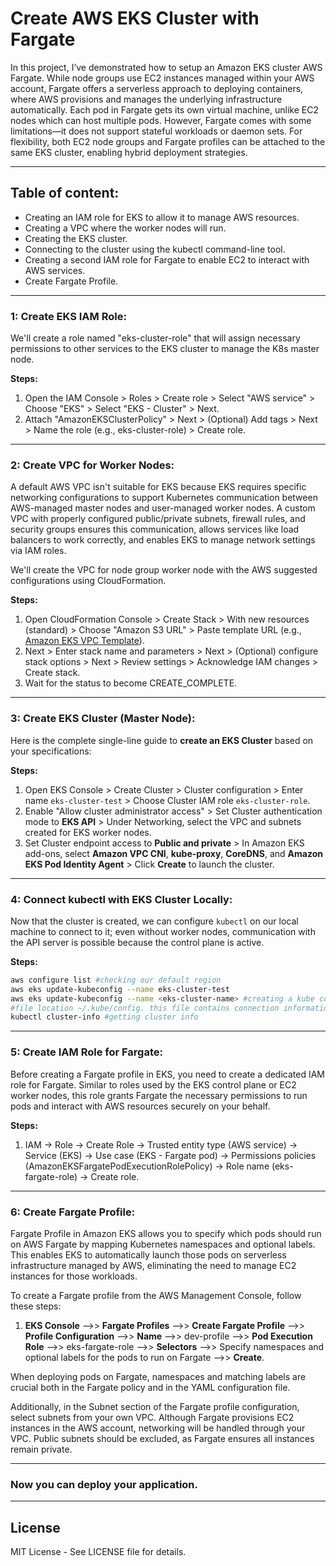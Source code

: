 # Create AWS EKS Cluster with Fargate

In this project, I’ve demonstrated how to setup an Amazon EKS cluster AWS Fargate. While node groups use EC2 instances managed within your AWS account, Fargate offers a serverless approach to deploying containers, where AWS provisions and manages the underlying infrastructure automatically. Each pod in Fargate gets its own virtual machine, unlike EC2 nodes which can host multiple pods. However, Fargate comes with some limitations—it does not support stateful workloads or daemon sets. For flexibility, both EC2 node groups and Fargate profiles can be attached to the same EKS cluster, enabling hybrid deployment strategies.

---

## Table of content:

- Creating an IAM role for EKS to allow it to manage AWS resources.
- Creating a VPC where the worker nodes will run.
- Creating the EKS cluster.
- Connecting to the cluster using the kubectl command-line tool.
- Creating a second IAM role for Fargate to enable EC2 to interact with AWS services.
- Create Fargate Profile.

---

### 1: Create EKS IAM Role:
We'll create a role named "eks-cluster-role" that will assign necessary permissions to other services to the EKS cluster to manage the K8s master node.

**Steps:**
1. Open the IAM Console > Roles > Create role > Select "AWS service" > Choose "EKS" > Select "EKS - Cluster" > Next.
2. Attach "AmazonEKSClusterPolicy" > Next > (Optional) Add tags > Next > Name the role (e.g., eks-cluster-role) > Create role.

---

### 2: Create VPC for Worker Nodes:
A default AWS VPC isn't suitable for EKS because EKS requires specific networking configurations to support Kubernetes communication between AWS-managed master nodes and user-managed worker nodes. A custom VPC with properly configured public/private subnets, firewall rules, and security groups ensures this communication, allows services like load balancers to work correctly, and enables EKS to manage network settings via IAM roles.

We'll create the VPC for node group worker node with the AWS suggested configurations using CloudFormation.

**Steps:**
1. Open CloudFormation Console > Create Stack > With new resources (standard) > Choose "Amazon S3 URL" > Paste template URL (e.g., [Amazon EKS VPC Template](https://amazon-eks.s3.us-west-2.amazonaws.com/cloudformation/2020-06-10/amazon-eks-vpc-private-subnets.yaml)).
2. Next > Enter stack name and parameters > Next > (Optional) configure stack options > Next > Review settings > Acknowledge IAM changes > Create stack.
3. Wait for the status to become CREATE_COMPLETE.

---

### 3: Create EKS Cluster (Master Node):
Here is the complete single-line guide to **create an EKS Cluster** based on your specifications:

**Steps:**
1. Open EKS Console > Create Cluster > Cluster configuration > Enter name `eks-cluster-test` > Choose Cluster IAM role `eks-cluster-role`.
2. Enable "Allow cluster administrator access" > Set Cluster authentication mode to **EKS API** > Under Networking, select the VPC and subnets created for EKS worker nodes.
3. Set Cluster endpoint access to **Public and private** > In Amazon EKS add-ons, select **Amazon VPC CNI**, **kube-proxy**, **CoreDNS**, and **Amazon EKS Pod Identity Agent** > Click **Create** to launch the cluster.

---

### 4: Connect kubectl with EKS Cluster Locally:
Now that the cluster is created, we can configure `kubectl` on our local machine to connect to it; even without worker nodes, communication with the API server is possible because the control plane is active.

**Steps:**
```bash
aws configure list #checking our default region
aws eks update-kubeconfig --name eks-cluster-test
aws eks update-kubeconfig --name <eks-cluster-name> #creating a kube config file for connecting kubectl with eks cluster
#file location ~/.kube/config. this file contains connection information for eks cluster to connect.
kubectl cluster-info #getting cluster info
````

---

### 5: Create IAM Role for Fargate:

Before creating a Fargate profile in EKS, you need to create a dedicated IAM role for Fargate. Similar to roles used by the EKS control plane or EC2 worker nodes, this role grants Fargate the necessary permissions to run pods and interact with AWS resources securely on your behalf.

**Steps:**

1. IAM → Role → Create Role → Trusted entity type (AWS service) → Service (EKS) → Use case (EKS - Fargate pod) → Permissions policies (AmazonEKSFargatePodExecutionRolePolicy) → Role name (eks-fargate-role) → Create role.

---

### 6: Create Fargate Profile:

Fargate Profile in Amazon EKS allows you to specify which pods should run on AWS Fargate by mapping Kubernetes namespaces and optional labels. This enables EKS to automatically launch those pods on serverless infrastructure managed by AWS, eliminating the need to manage EC2 instances for those workloads.

To create a Fargate profile from the AWS Management Console, follow these steps:

1. **EKS Console** -->> **Fargate Profiles** -->> **Create Fargate Profile** -->> **Profile Configuration** -->> **Name** -->> dev-profile -->> **Pod Execution Role** -->> eks-fargate-role -->> **Selectors** -->> Specify namespaces and optional labels for the pods to run on Fargate -->> **Create**.

When deploying pods on Fargate, namespaces and matching labels are crucial both in the Fargate policy and in the YAML configuration file.

Additionally, in the Subnet section of the Fargate profile configuration, select subnets from your own VPC. Although Fargate provisions EC2 instances in the AWS account, networking will be handled through your VPC. Public subnets should be excluded, as Fargate ensures all instances remain private.

---

### Now you can deploy your application. 

---

## License

MIT License - See LICENSE file for details.

